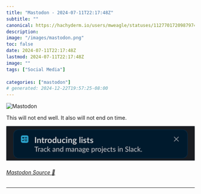 ```yaml
---
title: "Mastodon - 2024-07-11T22:17:48Z"
subtitle: ""
canonical: https://hachyderm.io/users/mweagle/statuses/112770172098797411
description:
image: "/images/mastodon.png"
toc: false
date: 2024-07-11T22:17:48Z
lastmod: 2024-07-11T22:17:48Z
image: ""
tags: ["Social Media"]

categories: ["mastodon"]
# generated: 2024-12-22T19:57:25-08:00
---
```

![Mastodon](/images/mastodon.png)

<p>This will not end well. It also will not end on time.</p>

![](c5d4c2085a509ea1.jpeg)

###### [Mastodon Source 🐘](https://hachyderm.io/@mweagle/112770172098797411)

___
